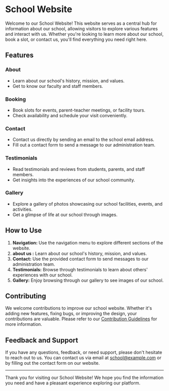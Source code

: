 # School Website

Welcome to our School Website! This website serves as a central hub for information about our school, allowing visitors to explore various features and interact with us. Whether you're looking to learn more about our school, book a slot, or contact us, you'll find everything you need right here.

## Features

### About
- Learn about our school's history, mission, and values.
- Get to know our faculty and staff members.

### Booking
- Book slots for events, parent-teacher meetings, or facility tours.
- Check availability and schedule your visit conveniently.

### Contact
- Contact us directly by sending an email to the school email address.
- Fill out a contact form to send a message to our administration team.

### Testimonials
- Read testimonials and reviews from students, parents, and staff members.
- Get insights into the experiences of our school community.

### Gallery
- Explore a gallery of photos showcasing our school facilities, events, and activities.
- Get a glimpse of life at our school through images.

## How to Use

1. **Navigation:** Use the navigation menu to explore different sections of the website.
2. **about us :** Learn about our school's history, mission, and values.
3. **Contact:** Use the provided contact form to send messages to our administration team.
4. **Testimonials:** Browse through testimonials to learn about others' experiences with our school.
5. **Gallery:** Enjoy browsing through our gallery to see images of our school.

## Contributing

We welcome contributions to improve our school website. Whether it's adding new features, fixing bugs, or improving the design, your contributions are valuable. Please refer to our [Contribution Guidelines](CONTRIBUTING.md) for more information.

## Feedback and Support

If you have any questions, feedback, or need support, please don't hesitate to reach out to us. You can contact us via email at [school@example.com](mailto:school@example.com) or by filling out the contact form on our website.


---

Thank you for visiting our School Website! We hope you find the information you need and have a pleasant experience exploring our platform.
